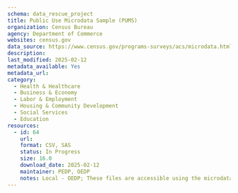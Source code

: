 ```yaml
---
schema: data_rescue_project 
title: Public Use Microdata Sample (PUMS)
organization: Census Bureau
agency: Department of Commerce
websites: census.gov
data_source: https://www.census.gov/programs-surveys/acs/microdata.html
description: 
last_modified: 2025-02-12
metadata_available: Yes
metadata_url: 
category:
  - Health & Healthcare 
  - Business & Economy 
  - Labor & Employment 
  - Housing & Community Development 
  - Social Services 
  - Education 
resources:
  - id: 64
    url: 
    format: CSV, SAS
    status: In Progress
    size: 16.0
    download_date: 2025-02-12
    maintainer: PEDP, OEDP
    notes: Local - OEDP; These files are accessible using the microdata access tool on data.census.gov and the Census Bureau's FTP site."
---
```

